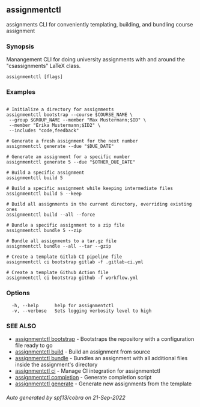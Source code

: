 ## assignmentctl

assignments CLI for conveniently templating, building, and bundling course assignment

### Synopsis

Manangement CLI for doing university assignments with and around
the "csassignments" LaTeX class.

```text
assignmentctl [flags]
```

### Examples

```text

# Initialize a directory for assignments
assignmentctl bootstrap --course $COURSE_NAME \ 
 --group $GROUP_NAME --member "Max Mustermann;$ID" \ 
 --member "Erika Mustermann;$ID2" \
 --includes "code,feedback"

# Generate a fresh assignment for the next number
assignmentctl generate --due "$DUE_DATE"

# Generate an assignment for a specific number
assignmentctl generate 5 --due "$OTHER_DUE_DATE"

# Build a specific assignment
assignmentctl build 5 

# Build a specific assignment while keeping intermediate files
assignmentctl build 5 --keep

# Build all assignments in the current directory, overriding existing ones
assignmentctl build --all --force

# Bundle a specific assignment to a zip file
assignmentctl bundle 5 --zip 

# Bundle all assignments to a tar.gz file
assignmentctl bundle --all --tar --gzip

# Create a template Gitlab CI pipeline file
assignmentctl ci bootstrap gitlab -f .gitlab-ci.yml

# Create a template Github Action file
assignmentctl ci bootstrap github -f workflow.yml

```

### Options

```text
  -h, --help      help for assignmentctl
  -v, --verbose   Sets logging verbosity level to high
```

### SEE ALSO

* [assignmentctl bootstrap](assignmentctl_bootstrap.md)  - Bootstraps the repository with a configuration file ready to go
* [assignmentctl build](assignmentctl_build.md)  - Build an assignment from source
* [assignmentctl bundle](assignmentctl_bundle.md)  - Bundles an assignment with all additional files inside the assignment's directory
* [assignmentctl ci](assignmentctl_ci.md)  - Manage CI integration for assignmentctl
* [assignmentctl completion](assignmentctl_completion.md)  - Generate completion script
* [assignmentctl generate](assignmentctl_generate.md)  - Generate new assignments from the template

###### Auto generated by spf13/cobra on 21-Sep-2022
